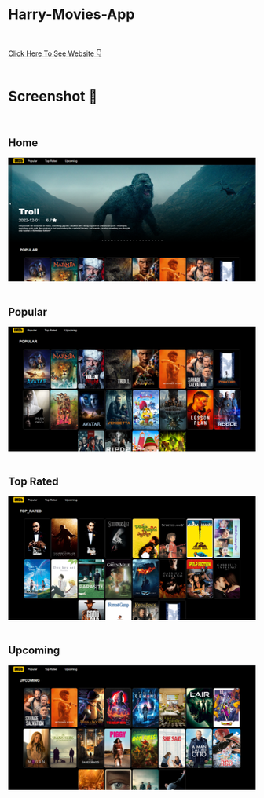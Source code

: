 # Harry-Movies-App
<br>
<br>
<a href="https://harrymoviesapp.netlify.app/">Click Here To See Website 👇</a>
<br>
<br>

<h1>Screenshot 📸</h1>

<br>
<h2>Home</h2>
<img src="pic.png" />
<br>
<br>
<h2>Popular</h2>
<img src="pic1.png" />
<br>
<br>
<h2>Top Rated</h2>
<img src="pic2.png" />
<br>
<br>
<h2>Upcoming </h2>
<img src="pic3.png" />
